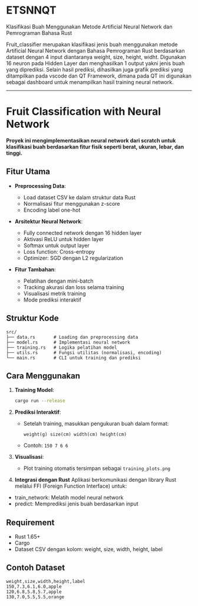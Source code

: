 # ETSNNQT
Klasifikasi Buah Menggunakan Metode Artificial Neural Network dan Pemrograman Bahasa Rust

Fruit_classifier merupakan klasifikasi jenis buah menggunakan metode Artificial Neural Network dengan Bahasa Pemrograman Rust berdasarkan dataset dengan 4 input diantaranya weight, size, height, widht. Digunakan 16 neuron pada Hidden Layer dan menghasilkan 1 output yakni jenis buah yang diprediksi. Selain hasil prediksi, dihasilkan juga grafik prediksi yang ditampilkan pada vscode dan QT Framework, dimana pada QT ini digunakan sebagai dashboard untuk menampilkan hasil training neural network. 

------------------------------------------------------------------

# Fruit Classification with Neural Network

**Proyek ini mengimplementasikan neural network dari scratch untuk klasifikasi buah berdasarkan fitur fisik seperti berat, ukuran, lebar, dan tinggi.**

## Fitur Utama

- **Preprocessing Data**:
  - Load dataset CSV ke dalam struktur data Rust
  - Normalisasi fitur menggunakan z-score
  - Encoding label one-hot

- **Arsitektur Neural Network**:
  - Fully connected network dengan 16 hidden layer
  - Aktivasi ReLU untuk hidden layer
  - Softmax untuk output layer
  - Loss function: Cross-entropy
  - Optimizer: SGD dengan L2 regularization

- **Fitur Tambahan**:
  - Pelatihan dengan mini-batch
  - Tracking akurasi dan loss selama training
  - Visualisasi metrik training
  - Mode prediksi interaktif

## Struktur Kode

```
src/
├── data.rs       # Loading dan preprocessing data
├── model.rs      # Implementasi neural network
├── training.rs   # Logika pelatihan model
├── utils.rs      # Fungsi utilitas (normalisasi, encoding)
└── main.rs       # CLI untuk training dan prediksi
```

## Cara Menggunakan

1. **Training Model**:
   ```bash
   cargo run --release
   ```

2. **Prediksi Interaktif**:
   - Setelah training, masukkan pengukuran buah dalam format:
     ```
     weight(g) size(cm) width(cm) height(cm)
     ```
   - Contoh: `150 7 6 6`

3. **Visualisasi**:
   - Plot training otomatis tersimpan sebagai `training_plots.png`
4. **Integrasi dengan Rust**
Aplikasi berkomunikasi dengan library Rust melalui FFI (Foreign Function Interface) untuk:
- train_network: Melatih model neural network
- predict: Memprediksi jenis buah berdasarkan input

## Requirement

- Rust 1.65+
- Cargo
- Dataset CSV dengan kolom: weight, size, width, height, label

## Contoh Dataset

```
weight,size,width,height,label
150,7.3,6.1,6.0,apple
120,6.8,5.8,5.7,apple
130,7.0,5.5,5.5,orange
```


